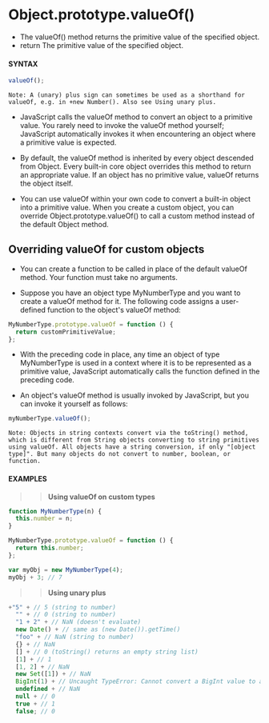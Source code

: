 # Object.prototype.valueOf()

- The valueOf() method returns the primitive value of the specified object.
- return The primitive value of the specified object.

#### **SYNTAX**

```js
valueOf();
```

```
Note: A (unary) plus sign can sometimes be used as a shorthand for valueOf, e.g. in +new Number(). Also see Using unary plus.
```

- JavaScript calls the valueOf method to convert an object to a primitive value. You rarely need to invoke the valueOf method yourself; JavaScript automatically invokes it when encountering an object where a primitive value is expected.

- By default, the valueOf method is inherited by every object descended from Object. Every built-in core object overrides this method to return an appropriate value. If an object has no primitive value, valueOf returns the object itself.

- You can use valueOf within your own code to convert a built-in object into a primitive value. When you create a custom object, you can override Object.prototype.valueOf() to call a custom method instead of the default Object method.

## Overriding valueOf for custom objects

- You can create a function to be called in place of the default valueOf method. Your function must take no arguments.

- Suppose you have an object type MyNumberType and you want to create a valueOf method for it. The following code assigns a user-defined function to the object's valueOf method:

```js
MyNumberType.prototype.valueOf = function () {
  return customPrimitiveValue;
};
```

- With the preceding code in place, any time an object of type MyNumberType is used in a context where it is to be represented as a primitive value, JavaScript automatically calls the function defined in the preceding code.

- An object's valueOf method is usually invoked by JavaScript, but you can invoke it yourself as follows:

```js
myNumberType.valueOf();
```

`Note: Objects in string contexts convert via the toString() method, which is different from String objects converting to string primitives using valueOf. All objects have a string conversion, if only "[object type]". But many objects do not convert to number, boolean, or function.`

#### **EXAMPLES**

> > **Using valueOf on custom types**

```js
function MyNumberType(n) {
  this.number = n;
}

MyNumberType.prototype.valueOf = function () {
  return this.number;
};

var myObj = new MyNumberType(4);
myObj + 3; // 7
```

> > **Using unary plus**

```js
+"5" + // 5 (string to number)
  "" + // 0 (string to number)
  "1 + 2" + // NaN (doesn't evaluate)
  new Date() + // same as (new Date()).getTime()
  "foo" + // NaN (string to number)
  {} + // NaN
  [] + // 0 (toString() returns an empty string list)
  [1] + // 1
  [1, 2] + // NaN
  new Set([1]) + // NaN
  BigInt(1) + // Uncaught TypeError: Cannot convert a BigInt value to a number
  undefined + // NaN
  null + // 0
  true + // 1
  false; // 0
```
